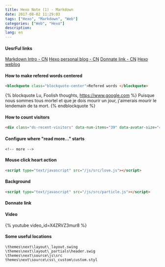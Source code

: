 ```yaml
---
title: Hexo Note (1) - Markdown
date: 2017-08-02 11:29:03
tags: ["Hexo", "Markdown", "Web"]
categories: ["Web", "Hexo"]
description:
lang: en
---
```

#### UesrFul links

[Markdown Intro - CN](http://www.jianshu.com/p/q81RER)
[Hexo personal blog - CN](http://www.jianshu.com/p/c23902f93558)
[Donnate link - CN](https://icehe.me/web/donate/)
[Hexo weblog](https://yq.aliyun.com/articles/8607)
#### How to make refered words centered
``` html
<blockquote class="blockquote-center">Refered words </blockquote>
```
{% blockquote Lu, Foolish thoughts, https://www.google.com %}
Puisque nous sommes tous mortel et que je dois mourir un jour, j'aimerais mourir le lendemain de ta mort.
{% endblockquote %}
#### How to count visitors
``` html
<div class="ds-recent-visitors" data-num-items="39" data-avatar-size="40" id="ds-recent-visitors"></div>
```
<!-- more -->
#### Configure where "read more..." starts
` <!-- more --> `
#### Mouse click heart action
``` html
<script type="text/javascript" src="/js/src/love.js"></script>
```
#### Background
``` html
<script type="text/javascript" src="/js/src/particle.js"></script>
```
#### Donnate link
#### Video
{% youtube video_id=X4ZRVZ3mur8 %}
#### Some useful locations
 `\themes\next\layout\_layout.swing`<br>
 `\themes\next\layout\_partials\header.swig`<br>
 `\themes\next\source\js\src`<br>
`themes\next\source\css\_custom\custom.styl`<br>
